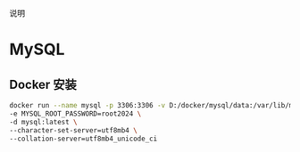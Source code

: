 说明

# MySQL

## Docker 安装

```bash
docker run --name mysql -p 3306:3306 -v D:/docker/mysql/data:/var/lib/mysql \
-e MYSQL_ROOT_PASSWORD=root2024 \
-d mysql:latest \
--character-set-server=utf8mb4 \
--collation-server=utf8mb4_unicode_ci
```
